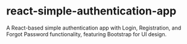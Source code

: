 # react-simple-authentication-app
A React-based simple authentication app with Login, Registration, and Forgot Password functionality, featuring Bootstrap for UI design.
